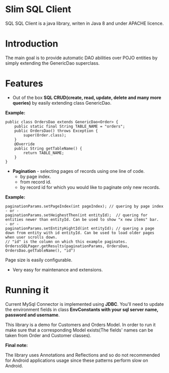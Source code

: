 # Slim SQL Client
SQL SQL Client is a java library, writen in Java 8 and under APACHE licence.

# Introduction

The main goal is to provide automatic DAO abilities over POJO entities by simply extending 
the GenericDao superclass. 

# Features

*   Out of the box <b>SQL CRUD(create, read, update, delete and many more queries)</b> by easily extending class GenericDao.

<B>Example:</b> 

    public class OrdersDao extends GenericDao<Order> {
    	public static final String TABLE_NAME = "orders";
    	public OrdersDao() throws Exception {
    		super(Order.class);
    	}
    	@Override
    	public String getTableName() {
    		return TABLE_NAME;
    	}
    }

*   <b>Pagination</b> - selecting pages of records using one line of code. 
    - by page index.
    - from record id.
    - by record id for which you would like to paginate only new records.

<b>Example:</b>

    paginationParams.setPageIndex(int pageIndex); // quering by page index
    - or -
    paginationParams.setHeighestThen(int entityId);  // quering for entities newer than entityId. Can be used to show "x new items" bar.
    - or -
    paginationParams.setEntityHightId(int entityId); // quering a page down from entity with id entityId. Can be used to load older pages when user scrolls down.
    // "id" is the column on which this example paginates.
    OrderssSQLPager.getResults(paginationParams, OrdersDao, OrdersDao.getTableName(), "id")

Page size is easily configurable.

*   Very easy for maintenance and extensions.

# Running it
Current MySql Connector is implemented using <b>JDBC</b>. You'll need to update the environment fields in class <b>EnvConstants with your sql server name, password and username</b>.

This library is a demo for Customers and Orders Model. 
In order to run it make sure that a corresponding Model exists(The fields' names can be taken from Order and Customer classes).   

<b>Final note:</b>

The library uses Annotations and Reflections and so do not recommended for Android applications usage since these patterns perform slow on Android.
